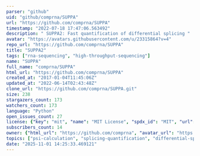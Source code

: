 ```yaml
---
parser: "github"
uid: "github/comprna/SUPPA"
url: "https://github.com/comprna/SUPPA"
timestamp: "2022-07-18 17:47:06.563492"
description: " SUPPA2: Fast quantification of differential splicing "
avatar: "https://avatars.githubusercontent.com/u/23315864?v=4"
repo_url: "https://github.com/comprna/SUPPA"
title: "SUPPA2"
tags: ["rna-sequencing", "high-throughput-sequencing"]
name: "SUPPA"
full_name: "comprna/SUPPA"
html_url: "https://github.com/comprna/SUPPA"
created_at: "2017-01-04T11:45:06Z"
updated_at: "2022-06-14T02:43:48Z"
clone_url: "https://github.com/comprna/SUPPA.git"
size: 238
stargazers_count: 173
watchers_count: 173
language: "Python"
open_issues_count: 27
license: {"key": "mit", "name": "MIT License", "spdx_id": "MIT", "url": "https://api.github.com/licenses/mit", "node_id": "MDc6TGljZW5zZTEz"}
subscribers_count: 14
owner: {"html_url": "https://github.com/comprna", "avatar_url": "https://avatars.githubusercontent.com/u/23315864?v=4", "login": "comprna", "type": "Organization"}
topics: ["psi-calculation", "splicing-quantification", "differential-splicing-analysis", "transcript-isoform", "psi-values", "clustered-events", "inclusion-level"]
date: "2025-11-01 14:25:33.469121"
---
```

